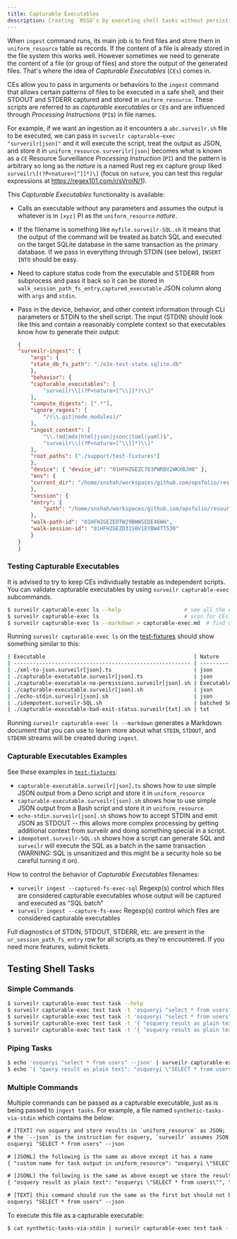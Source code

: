```yaml
---
title: Capturable Executables
description: Creating `RSSD`s by executing shell tasks without persisting.
---
```


When `ingest` command runs, its main job is to find files and store them in `uniform_resource` table as records. If the content of a file is already stored in the file system this works well. However sometimes we need to generate the content of a file (or group of files) and store the output of the generated files. That's where the idea of _Capturable Executables_ (`CEs`) comes in.

CEs allow you to pass in arguments or behaviors to the `ingest` command that allows certain patterns of files to be executed in a safe shell, and their STDOUT and STDERR captured and stored in `uniform_resource`. These scripts are referred to as _capturable executables_ or `CE`s and are influenced through _Processing Instructions_ (`PI`s) in file names.

For example, if we want an ingestion as it encounters a `abc.surveilr.sh` file to be executed, we can pass in `surveilr capturable-exec "surverilr[json]"` and it will
execute the script, treat the output as JSON, and store it in
`uniform_resource`. `surverilr[json]` becomes what is known as a `CE` Resource
Surveillance _Processing Instruction_ (`PI`) and the pattern is arbitrary so
long as the _nature_ is a named Rust reg ex capture group liked
`surveilr\[(?P<nature>[^]]*)\]` (focus on `nature`, you can test this regular
expressions at https://regex101.com/r/sVroiN/1).

This _Capturable Executables_ functionality is available:

- Calls an executable without any parameters and assumes the output is whatever
  is in `[xyz]` PI as the `uniform_resource` _nature_.
- If the filename is something like `myfile.surveilr-SQL.sh` it means that the
  output of the command will be treated as batch SQL and executed on the target
  SQLite database in the same transaction as the primary database. If we pass in
  everything through STDIN (see below), `INSERT INTO` should be easy.
- Need to capture status code from the executable and STDERR from subprocess and
  pass it back so it can be stored in
  `walk_session_path_fs_entry`.`captured_executable` JSON column along with
  `args` and `stdin`.
- Pass in the device, behavior, and other context information through CLI
  parameters or STDIN to the shell script. The input (STDIN) should look like
  this and contain a reasonably complete context so that executables know how to
  generate their output:

    ```json
    {
    "surveilr-ingest": {
        "args": {
        "state_db_fs_path": "./e2e-test-state.sqlite.db"
        },
        "behavior": {
        "capturable_executables": [
            "surveilr\\[(?P<nature>[^\\]]*)\\]"
        ],
        "compute_digests": [".*"],
        "ignore_regexs": [
            "/(\\.git|node_modules)/"
        ],
        "ingest_content": [
            "\\.(md|mdx|html|json|jsonc|toml|yaml)$",
            "surveilr\\[(?P<nature>[^\\]]*)\\]"
        ],
        "root_paths": ["./support/test-fixtures"]
        },
        "device": { "device_id": "01HFHZGEZC763PWRBV2WKXBJH0" },
        "env": {
        "current_dir": "/home/snshah/workspaces/github.com/opsfolio/resource-surveillance"
        },
        "session": {
        "entry": {
            "path": "/home/snshah/workspaces/github.com/opsfolio/resource-surveillance/support/test-fixtures/echo-stdin.surveilr[json].sh"
        },
        "walk-path-id": "01HFHZGEZEDTW29BWWSEDE46WH",
        "walk-session-id": "01HFHZGEZD31S0V1EYBW4TT530"
        }
    }
    }
    ```

### Testing Capturable Executables

It is advised to try to keep CEs individually testable as independent scripts. You can validate
capturable executables by using `surveilr capturable-exec` subcommands.

```bash
$ surveilr capturable-exec ls --help                    # see all the options (arguments are same as `ingest`)
$ surveilr capturable-exec ls                           # scan for CEs and show a table of what's found
$ surveilr capturable-exec ls --markdown > capturable-exec.md  # find CEs, try to execute them, store their output in a Markdown
```

Running `surveilr capturable-exec ls` on the [test-fixtures](https://github.com/opsfolio/docs.opsfolio.com/tree/main/public/test-fixtures) should show something similar to this:

```bash
| Executable                                               | Nature                        | Issue             |
| -------------------------------------------------------- | ----------------------------- | ----------------- |
| ./xml-to-json.surveilr[json].ts                          | json                          |                   |
| ./capturable-executable.surveilr[json].ts                | json                          |                   |
| ./capturable-executable-no-permissions.surveilr[json].sh | Executable Permission Not Set | chmod +x required |
| ./capturable-executable.surveilr[json].sh                | json                          |                   |
| ./echo-stdin.surveilr[json].sh                           | json                          |                   |
| ./idempotent.surveilr-SQL.sh                             | batched SQL                   |                   |
| ./capturable-executable-bad-exit-status.surveilr[txt].sh | txt                           |                   |


```

Running `surveilr capturable-exec ls --markdown` generates a Markdown document that you
can use to learn more about what `STDIN`, `STDOUT`, and `STDERR` streams will be
created during `ingest`.

### Capturable Executables Examples

See these examples in [`test-fixtures`](https://github.com/opsfolio/resource-surveillance-commons/tree/main/assurance/test-fixtures):

- `capturable-executable.surveilr[json].ts` shows how to use simple JSON output
  from a Deno script and store it in `uniform_resource`
- `capturable-executable.surveilr[json].sh` shows how to use simple JSON output
  from a Bash script and store it in `uniform_resource`
- `echo-stdin.surveilr[json].sh` shows how to accept STDIN and emit JSON as
  STDOUT -- this allows more complex processing by getting additional context
  from surveilr and doing something special in a script.
- `idempotent.surveilr-SQL.sh` shows how a script can generate SQL and
  `surveilr` will execute the SQL as a batch in the same transaction (WARNING:
  SQL is unsanitized and this might be a security hole so be careful turning it
  on).

How to control the behavior of _Capturable Executables_ filenames:

- `surveilr ingest --captured-fs-exec-sql` Regexp(s) control which files are
  considered capturable executables whose output will be captured and executed as
  "SQL batch"
- `surveilr ingest --capture-fs-exec` Regexp(s) control which files are
  considered capturable executables

Full diagnostics of STDIN, STDOUT, STDERR, etc. are present in the
`ur_session_path_fs_entry` row for all scripts as they're encountered. If you
need more features, submit tickets.

## Testing Shell Tasks

### Simple Commands
```bash
$ surveilr capturable-exec test task --help
$ surveilr capturable-exec test task -t 'osqueryi "select * from users" --json'
$ surveilr capturable-exec test task -t 'osqueryi "select * from users"'
$ surveilr capturable-exec test task -t '{ "osquery result as plain text": "osqueryi \"SELECT * from users\" --json" }'
$ surveilr capturable-exec test task -t '{ "osquery result as plain text": "osqueryi \"SELECT * from users\"", "nature": "text/plain" }'
```

### Piping Tasks
```bash
$ echo 'osqueryi "select * from users" --json' | surveilr capturable-exec test task --stdin
$ echo '{ "query result as plain text": "osqueryi \"SELECT * from users\"", "nature": "text/plain" }' | surveilr capturable-exec test task --stdin
```

### Multiple Commands
Multiple commands can be passed as a capturable executable, just as is being passed to `ingest tasks`. 
For example, a file named `synthetic-tasks-via-stdin` which contains the below:
```txt
# [TEXT] run osquery and store results in `uniform_resource` as JSON;
# the `--json` is the instruction for osquery, `surveilr` assumes JSON.
osqueryi "SELECT * from users" --json

# [JSONL] the following is the same as above except it has a name
{ "custom name for task output in uniform_resource": "osqueryi \"SELECT * from users\" --json", "nature": "json" }

# [JSONL] the following is the same as above except we store the result as plain text
{ "osquery result as plain text": "osqueryi \"SELECT * from users\"", "nature": "text/plain" }

# [TEXT] this command should run the same as the first but should not be stored more than once
osqueryi "SELECT * from users" --json
```
To execute this file as a capturable executable:
```bash
$ cat synthetic-tasks-via-stdin | surveilr capturable-exec test task --stdin
```